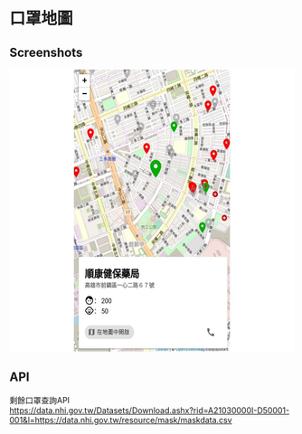 # 口罩地圖

## Screenshots

<img height="500px" src="https://raw.githubusercontent.com/lycheetw/mask-web/master/public/screenshot.jpeg"/>

## API
剩餘口罩查詢API <br />
https://data.nhi.gov.tw/Datasets/Download.ashx?rid=A21030000I-D50001-001&l=https://data.nhi.gov.tw/resource/mask/maskdata.csv

